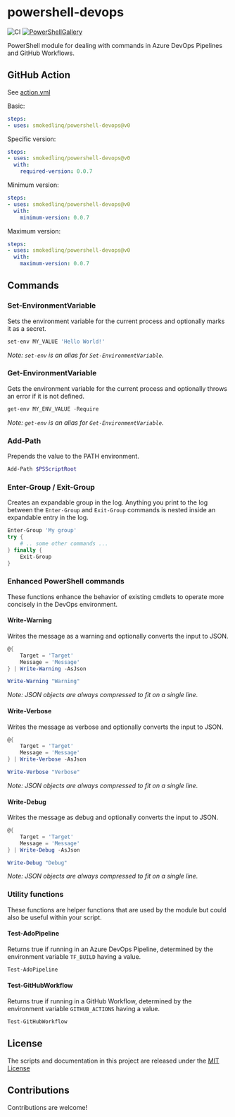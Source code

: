 # powershell-devops

![CI](https://github.com/smokedlinq/powershell-devops/workflows/ci/badge.svg)
[![PowerShellGallery](https://img.shields.io/powershellgallery/dt/powershell-devops.svg)](https://www.powershellgallery.com/packages/powershell-devops)

PowerShell module for dealing with commands in Azure DevOps Pipelines and GitHub Workflows.

## GitHub Action

See [action.yml](action.yml)

Basic:

```yml
steps:
- uses: smokedlinq/powershell-devops@v0
```

Specific version:

```yml
steps:
- uses: smokedlinq/powershell-devops@v0
  with:
    required-version: 0.0.7
```

Minimum version:

```yml
steps:
- uses: smokedlinq/powershell-devops@v0
  with:
    minimum-version: 0.0.7
```

Maximum version:

```yml
steps:
- uses: smokedlinq/powershell-devops@v0
  with:
    maximum-version: 0.0.7
```

## Commands

### Set-EnvironmentVariable

Sets the environment variable for the current process and optionally marks it as a secret.

```powershell
set-env MY_VALUE 'Hello World!'
```

*Note: `set-env` is an alias for `Set-EnvironmentVariable`.*

### Get-EnvironmentVariable

Gets the environment variable for the current process and optionally throws an error if it is not defined.

```powershell
get-env MY_ENV_VALUE -Require
```

*Note: `get-env` is an alias for `Get-EnvironmentVariable`.*

### Add-Path

Prepends the value to the PATH environment.

```powershell
Add-Path $PSScriptRoot
```

### Enter-Group / Exit-Group

Creates an expandable group in the log. Anything you print to the log between the `Enter-Group` and `Exit-Group` commands is nested inside an expandable entry in the log.

```powershell
Enter-Group 'My group'
try {
    # .. some other commands ...
} finally {
    Exit-Group
}
```

### Enhanced PowerShell commands

These functions enhance the behavior of existing cmdlets to operate more concisely in the DevOps environment.

#### Write-Warning

Writes the message as a warning and optionally converts the input to JSON.

```powershell
@{
    Target = 'Target'
    Message = 'Message'
} | Write-Warning -AsJson

Write-Warning "Warning"
```

*Note: JSON objects are always compressed to fit on a single line.*

#### Write-Verbose

Writes the message as verbose and optionally converts the input to JSON.

```powershell
@{
    Target = 'Target'
    Message = 'Message'
} | Write-Verbose -AsJson

Write-Verbose "Verbose"
```

*Note: JSON objects are always compressed to fit on a single line.*

#### Write-Debug

Writes the message as debug and optionally converts the input to JSON.

```powershell
@{
    Target = 'Target'
    Message = 'Message'
} | Write-Debug -AsJson

Write-Debug "Debug"
```

*Note: JSON objects are always compressed to fit on a single line.*

### Utility functions

These functions are helper functions that are used by the module but could also be useful within your script.

#### Test-AdoPipeline

Returns true if running in an Azure DevOps Pipeline, determined by the environment variable `TF_BUILD` having a value.

```powershell
Test-AdoPipeline
```

#### Test-GitHubWorkflow

Returns true if running in a GitHub Workflow, determined by the environment variable `GITHUB_ACTIONS` having a value.

```powershell
Test-GitHubWorkflow
```

## License

The scripts and documentation in this project are released under the [MIT License](LICENSE)

## Contributions

Contributions are welcome!
